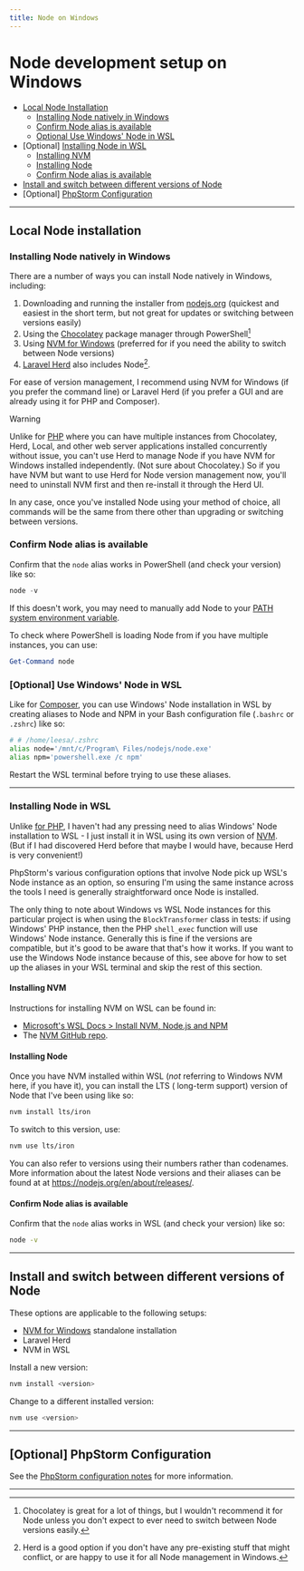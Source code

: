```yaml
---
title: Node on Windows
---
```


# Node development setup on Windows

- [Local Node Installation](#local-node-installation)
	- [Installing Node natively in Windows](#installing-node-natively-in-windows)
	- [Confirm Node alias is available](#confirm-node-alias-is-available)
	- [Optional Use Windows' Node in WSL](#optional-use-windows-node-in-wsl)
- [Optional] [Installing Node in WSL](#installing-node-in-wsl)
	- [Installing NVM](#installing-nvm)
	- [Installing Node](#installing-node)
	- [Confirm Node alias is available](#confirm-node-alias-is-available)
- [Install and switch between different versions of Node](#install-and-switch-between-different-versions-of-node)
- [Optional] [PhpStorm Configuration](#optional-phpstorm-configuration)

---

## Local Node installation

### Installing Node natively in Windows

There are a number of ways you can install Node natively in Windows, including:

1. Downloading and running the installer from [nodejs.org](https://nodejs.org) (quickest and easiest in the short term,
   but not great for updates or switching between versions easily)
2. Using the [Chocolatey](https://community.chocolatey.org/) package manager through PowerShell[^1]
3. Using [NVM for Windows](https://github.com/coreybutler/nvm-windows) (preferred for if you need the ability to switch
   between Node versions)
4. [Laravel Herd](https://herd.laravel.com/windows) also includes Node[^2].

For ease of version management, I recommend using NVM for Windows (if you prefer the command line) or Laravel Herd (if
you prefer a GUI and are already using it for PHP and Composer).

> [!WARNING]
> Unlike for [PHP](./php.md) where you can have multiple instances from Chocolatey, Herd, Local, and other web server
> applications installed concurrently without issue, you can't use Herd to manage Node if you have NVM for Windows
> installed independently. (Not sure about Chocolatey.) So if you have NVM but want to use Herd for Node version
> management now, you'll need to uninstall NVM first and then re-install it through the Herd UI.

In any case, once you've installed Node using your method of choice, all commands will be the same from there other than
upgrading or switching between versions.

### Confirm Node alias is available

Confirm that the `node` alias works in PowerShell (and check your version) like so:

```PowerShell
node -v
```

If this doesn't work, you may need to manually add Node to your [PATH system environment variable](./path.md).

To check where PowerShell is loading Node from if you have multiple instances, you can use:

```PowerShell
Get-Command node
```

### [Optional] Use Windows' Node in WSL

Like for [Composer](./php.md#optional-use-windows-composer-in-wsl), you can use Windows' Node installation in WSL by
creating aliases to Node and NPM in your Bash configuration file (`.bashrc` or `.zshrc`) like so:

```bash
# # /home/leesa/.zshrc
alias node='/mnt/c/Program\ Files/nodejs/node.exe'
alias npm='powershell.exe /c npm'
```

Restart the WSL terminal before trying to use these aliases.

---

### Installing Node in WSL

Unlike [for PHP](./php.md), I haven't had any pressing need to alias Windows' Node installation to WSL - I just install
it in WSL using its own version of [NVM](https://github.com/nvm-sh/nvm?tab=readme-ov-file#installing-and-updating). (But
if I had discovered Herd before that maybe I would have, because Herd is very convenient!)

PhpStorm's various configuration options that involve Node pick up WSL's Node instance as an option, so ensuring I'm
using the same instance across the tools I need is generally straightforward once Node is installed.

The only thing to note about Windows vs WSL Node instances for this particular project is when using the
`BlockTransformer` class in tests: if using Windows' PHP instance, then the PHP `shell_exec` function will use Windows'
Node instance. Generally this is fine if the versions are compatible, but it's good to be aware that that's how it
works. If you want to use the Windows Node instance because of this, see above for how to set up the aliases in your WSL
terminal and skip the rest of this section.

#### Installing NVM

Instructions for installing NVM on WSL can be found in:

- [Microsoft's WSL Docs > Install NVM, Node.js and NPM](https://learn.microsoft.com/en-us/windows/dev-environment/javascript/nodejs-on-wsl#install-nvm-nodejs-and-npm)
- The [NVM GitHub repo](https://github.com/nvm-sh/nvm?tab=readme-ov-file#installing-and-updating).

#### Installing Node

Once you have NVM installed within WSL (_not_ referring to Windows NVM here, if you have it), you can install the LTS (
long-term support) version of Node that I've been using like so:

```bash
nvm install lts/iron   
```

To switch to this version, use:

```bash
nvm use lts/iron
```

You can also refer to versions using their numbers rather than codenames. More information about the latest Node
versions and their aliases can be found at at https://nodejs.org/en/about/releases/.

#### Confirm Node alias is available

Confirm that the `node` alias works in WSL (and check your version) like so:

```bash
node -v
```

---

## Install and switch between different versions of Node

These options are applicable to the following setups:

- [NVM for Windows](https://github.com/coreybutler/nvm-windows) standalone installation
- Laravel Herd
- NVM in WSL

Install a new version:

```bash
nvm install <version>
```

Change to a different installed version:

```bash
nvm use <version>
```

---

## [Optional] PhpStorm Configuration

See the [PhpStorm configuration notes](./phpstorm.md) for more information.

---
[^1]: Chocolatey is great for a lot of things, but I wouldn't recommend it for Node unless you don't expect to ever need
to switch between Node versions easily.
[^2]:  Herd is a good option if you don't have any pre-existing stuff that might conflict, or are happy to use it for
all Node management in Windows.
